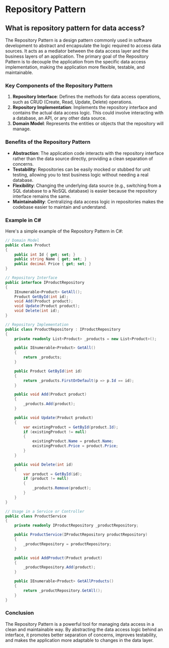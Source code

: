 # Repository Pattern

## What is repository pattern for data access?

The Repository Pattern is a design pattern commonly used in software development to abstract and encapsulate the logic required to access data sources. It acts as a mediator between the data access layer and the business layers of an application. The primary goal of the Repository Pattern is to decouple the application from the specific data access implementation, making the application more flexible, testable, and maintainable.

### Key Components of the Repository Pattern

1. **Repository Interface**: Defines the methods for data access operations, such as CRUD (Create, Read, Update, Delete) operations.
2. **Repository Implementation**: Implements the repository interface and contains the actual data access logic. This could involve interacting with a database, an API, or any other data source.
3. **Domain Model**: Represents the entities or objects that the repository will manage.

### Benefits of the Repository Pattern

- **Abstraction**: The application code interacts with the repository interface rather than the data source directly, providing a clean separation of concerns.
- **Testability**: Repositories can be easily mocked or stubbed for unit testing, allowing you to test business logic without needing a real database.
- **Flexibility**: Changing the underlying data source (e.g., switching from a SQL database to a NoSQL database) is easier because the repository interface remains the same.
- **Maintainability**: Centralizing data access logic in repositories makes the codebase easier to maintain and understand.

### Example in C#

Here's a simple example of the Repository Pattern in C#:

```csharp
// Domain Model
public class Product
{
    public int Id { get; set; }
    public string Name { get; set; }
    public decimal Price { get; set; }
}

// Repository Interface
public interface IProductRepository
{
    IEnumerable<Product> GetAll();
    Product GetById(int id);
    void Add(Product product);
    void Update(Product product);
    void Delete(int id);
}

// Repository Implementation
public class ProductRepository : IProductRepository
{
    private readonly List<Product> _products = new List<Product>();

    public IEnumerable<Product> GetAll()
    {
        return _products;
    }

    public Product GetById(int id)
    {
        return _products.FirstOrDefault(p => p.Id == id);
    }

    public void Add(Product product)
    {
        _products.Add(product);
    }

    public void Update(Product product)
    {
        var existingProduct = GetById(product.Id);
        if (existingProduct != null)
        {
            existingProduct.Name = product.Name;
            existingProduct.Price = product.Price;
        }
    }

    public void Delete(int id)
    {
        var product = GetById(id);
        if (product != null)
        {
            _products.Remove(product);
        }
    }
}

// Usage in a Service or Controller
public class ProductService
{
    private readonly IProductRepository _productRepository;

    public ProductService(IProductRepository productRepository)
    {
        _productRepository = productRepository;
    }

    public void AddProduct(Product product)
    {
        _productRepository.Add(product);
    }

    public IEnumerable<Product> GetAllProducts()
    {
        return _productRepository.GetAll();
    }
}
```

### Conclusion

The Repository Pattern is a powerful tool for managing data access in a clean and maintainable way. By abstracting the data access logic behind an interface, it promotes better separation of concerns, improves testability, and makes the application more adaptable to changes in the data layer.
